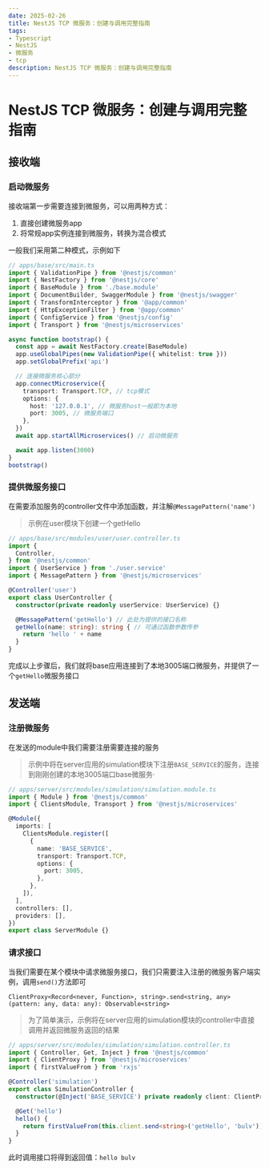 ```yaml
---
date: 2025-02-26
title: NestJS TCP 微服务：创建与调用完整指南
tags:
- Typescript
- NestJS
- 微服务
- tcp
description: NestJS TCP 微服务：创建与调用完整指南
---
```


# NestJS TCP 微服务：创建与调用完整指南

## 接收端

### 启动微服务

接收端第一步需要连接到微服务，可以用两种方式：

1. 直接创建微服务app
2. 将常规app实例连接到微服务，转换为混合模式

一般我们采用第二种模式，示例如下

```typescript
// apps/base/src/main.ts
import { ValidationPipe } from '@nestjs/common'
import { NestFactory } from '@nestjs/core'
import { BaseModule } from './base.module'
import { DocumentBuilder, SwaggerModule } from '@nestjs/swagger'
import { TransformInterceptor } from '@app/common'
import { HttpExceptionFilter } from '@app/common'
import { ConfigService } from '@nestjs/config'
import { Transport } from '@nestjs/microservices'

async function bootstrap() {
  const app = await NestFactory.create(BaseModule)
  app.useGlobalPipes(new ValidationPipe({ whitelist: true }))
  app.setGlobalPrefix('api')

  // 连接微服务核心部分
  app.connectMicroservice({
    transport: Transport.TCP, // tcp模式
    options: {
      host: '127.0.0.1', // 微服务host一般即为本地
      port: 3005, // 微服务端口
    },
  })
  await app.startAllMicroservices() // 启动微服务

  await app.listen(3000)
}
bootstrap()
```

### 提供微服务接口

在需要添加服务的controller文件中添加函数，并注解`@MessagePattern('name')`

> 示例在user模块下创建一个getHello

```typescript
// apps/base/src/modules/user/user.controller.ts
import {
  Controller,
} from '@nestjs/common'
import { UserService } from './user.service'
import { MessagePattern } from '@nestjs/microservices'

@Controller('user')
export class UserController {
  constructor(private readonly userService: UserService) {}

  @MessagePattern('getHello') // 此处为提供的接口名称
  getHello(name: string): string { // 可通过函数参数传参
    return 'hello ' + name
  }
}
```



完成以上步骤后，我们就将base应用连接到了本地3005端口微服务，并提供了一个`getHello`微服务接口



## 发送端

### 注册微服务

在发送的module中我们需要注册需要连接的服务

> 示例中将在server应用的simulation模块下注册`BASE_SERVICE`的服务，连接到刚刚创建的本地3005端口base微服务·

```typescript
// apps/server/src/modules/simulation/simulation.module.ts
import { Module } from '@nestjs/common'
import { ClientsModule, Transport } from '@nestjs/microservices'

@Module({
  imports: [
    ClientsModule.register([
      {
        name: 'BASE_SERVICE',
        transport: Transport.TCP,
        options: {
          port: 3005,
        },
      },
    ]),
  ],
  controllers: [],
  providers: [],
})
export class ServerModule {}
```



### 请求接口

当我们需要在某个模块中请求微服务接口，我们只需要注入注册的微服务客户端实例，调用`send()`方法即可

```
ClientProxy<Record<never, Function>, string>.send<string, any>(pattern: any, data: any): Observable<string>
```

> 为了简单演示，示例将在server应用的simulation模块的controller中直接调用并返回微服务返回的结果

```typescript
// apps/server/src/modules/simulation/simulation.controller.ts
import { Controller, Get, Inject } from '@nestjs/common'
import { ClientProxy } from '@nestjs/microservices'
import { firstValueFrom } from 'rxjs'

@Controller('simulation')
export class SimulationController {
  constructor(@Inject('BASE_SERVICE') private readonly client: ClientProxy) {}

  @Get('hello')
  hello() {
    return firstValueFrom(this.client.send<string>('getHello', 'bulv'))
  }
}
```

此时调用接口将得到返回值：`hello bulv`
